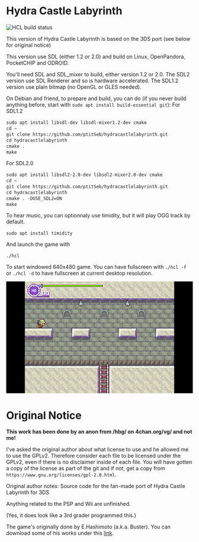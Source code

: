 # Hydra Castle Labyrinth

![HCL build status](https://api.travis-ci.org/ptitSeb/hydracastlelabyrinth.png "HCL build status")

This version of Hydra Castle Labyrinth is based on the 3DS port (see below for original notice)

This version use SDL (either 1.2 or 2.0) and build on Linux, OpenPandora, PocketCHIP and ODROID.

You'll need SDL and SDL_mixer to build, either version 1.2 or 2.0.
The SDL2 version use SDL Renderer and so is hardware accelerated.
The SDL1.2 version use plain bitmap (no OpenGL or GLES needed).

On Debian and friend, to prepare and build, you can do (if you never build anything before, start with `sudo apt install build-essential git`):
For SDL1.2
```
sudo apt install libsdl-dev libsdl-mixer1.2-dev cmake
cd ~
git clone https://github.com/ptitSeb/hydracastlelabyrinth.git
cd hydracastlelabyrinth
cmake .
make
```
For SDL2.0
```
sudo apt install libsdl2-2.0-dev libsdl2-mixer2.0-dev cmake
cd ~
git clone https://github.com/ptitSeb/hydracastlelabyrinth.git
cd hydracastlelabyrinth
cmake . -DUSE_SDL2=ON
make
```

To hear music, you can optionnaly use timidity, but it will play OGG track by default.
```
sudo apt install timidity
```
And launch the game with
```
./hcl
```
To start windowed 640x480 game. You can have fullscreen with `./hcl -f` or `./hcl -d` to have fullscreen at current desktop resolution.

![sreenshot on Pandora](screenshot.png "screenshot on Pandora")

# Original Notice



**This work has been done by an anon from /hbg/ on 4chan.org/vg/ and not me!**




I've asked the original author about what license to use and he allowed me to use the GPLv2.
Therefore consider each file to be licensed under the GPLv2, even if there is no disclaimer inside of each file.
You will have gotten a copy of the license as part of the git and if not, get a copy from `https://www.gnu.org/licenses/gpl-2.0.html`.

Original author notes:
Source code for the fan-made port of Hydra Castle Labyrinth for 3DS

Anything related to the PSP and Wii are unfinished.

(Yes, it does look like a 3rd grader programmed this.)


The game's originally done by E.Hashimoto (a.k.a. Buster).
You can download some of his works under this [link](http://hp.vector.co.jp/authors/VA025956/).
